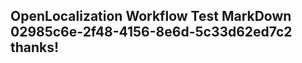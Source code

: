<properties
ms.topic="hero-topic"
ms.test1="hero-topic"
ms.test2="test"/>

## OpenLocalization Workflow Test MarkDown 02985c6e-2f48-4156-8e6d-5c33d62ed7c2 thanks!
